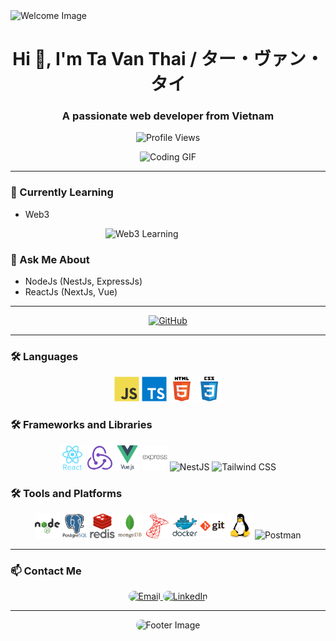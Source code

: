 <div style="width:100%;">
    <img src="https://i0.kym-cdn.com/photos/images/original/001/336/607/c2e.gif" alt="Welcome Image" style="height:300px; width:100%;">
</div>

<h1 align="center">Hi 👋, I'm Ta Van Thai / ター・ヴァン・タイ</h1>
<h3 align="center">A passionate web developer from Vietnam</h3>

<p align="center">
  <img src="https://komarev.com/ghpvc/?username=TaThasi&label=Profile%20views&color=0e75b6&style=flat" alt="Profile Views" />
</p>

<div align="center">
  <img src="https://media.giphy.com/media/fxsqOYnIMEefC/giphy.gif" width="200" alt="Coding GIF"/>
</div>

---

### 🌱 Currently Learning
- Web3
<div style="width:200px; margin:auto;">
    <img src="https://i.pinimg.com/originals/6f/94/bc/6f94bc83f0b71571c7317ce76605ced6.gif" alt="Web3 Learning" style="height:100px; width:100%;">
</div>

### 💬 Ask Me About
- NodeJs (NestJs, ExpressJs)
- ReactJs (NextJs, Vue)

---

<div align="center">
  <a href="https://github.com/TaThasi" target="_blank">
    <img src="https://img.shields.io/badge/GitHub-100000?style=for-the-badge&logo=github&logoColor=white" alt="GitHub">
  </a>
</div>

---

### 🛠️ Languages
<p align="center">
  <img src="https://raw.githubusercontent.com/devicons/devicon/master/icons/javascript/javascript-original.svg" alt="JavaScript" width="40" height="40"/>
  <img src="https://raw.githubusercontent.com/devicons/devicon/master/icons/typescript/typescript-original.svg" alt="TypeScript" width="40" height="40"/>
  <img src="https://raw.githubusercontent.com/devicons/devicon/master/icons/html5/html5-original-wordmark.svg" alt="HTML5" width="40" height="40"/>
  <img src="https://raw.githubusercontent.com/devicons/devicon/master/icons/css3/css3-original-wordmark.svg" alt="CSS3" width="40" height="40"/>
</p>

### 🛠️ Frameworks and Libraries
<p align="center">
  <img src="https://raw.githubusercontent.com/devicons/devicon/master/icons/react/react-original-wordmark.svg" alt="React" width="40" height="40"/>
  <img src="https://raw.githubusercontent.com/devicons/devicon/master/icons/redux/redux-original.svg" alt="Redux" width="40" height="40"/>
  <img src="https://raw.githubusercontent.com/devicons/devicon/master/icons/vuejs/vuejs-original-wordmark.svg" alt="Vue.js" width="40" height="40"/>
  <img src="https://raw.githubusercontent.com/devicons/devicon/master/icons/express/express-original-wordmark.svg" alt="Express" width="40" height="40"/>
  <img src="https://www.npmjs.com/npm-avatar/eyJhbGciOiJIUzI1NiIsInR5cCI6IkpXVCJ9.eyJhdmF0YXJVUkwiOiJodHRwczovL3MuZ3JhdmF0YXIuY29tL2F2YXRhci9lZDI1OTU4NzA0MWM1YWI3OWYyNGNiMWUzNDFmMGEzNz9zaXplPTQ5NiZkZWZhdWx0PXJldHJvIn0.hLdG6hXQE4Dfil6090lrDEuGdsHbfQUijpy5RvzXjSg" alt="NestJS" width="40" height="40"/>
  <img src="https://images.viblo.asia/a7b4a81f-999c-478a-9f44-da71d9446fa8.jpg" alt="Tailwind CSS" width="40" height="40"/>
</p>

### 🛠️ Tools and Platforms
<p align="center">
  <img src="https://raw.githubusercontent.com/devicons/devicon/master/icons/nodejs/nodejs-original-wordmark.svg" alt="Node.js" width="40" height="40"/>
  <img src="https://raw.githubusercontent.com/devicons/devicon/master/icons/postgresql/postgresql-original-wordmark.svg" alt="PostgreSQL" width="40" height="40"/>
  <img src="https://raw.githubusercontent.com/devicons/devicon/master/icons/redis/redis-original-wordmark.svg" alt="Redis" width="40" height="40"/>
  <img src="https://raw.githubusercontent.com/devicons/devicon/master/icons/mongodb/mongodb-original-wordmark.svg" alt="MongoDB" width="40" height="40"/>
  <img src="https://raw.githubusercontent.com/devicons/devicon/master/icons/microsoftsqlserver/microsoftsqlserver-plain.svg" alt="Microsoft SQL Server" width="40" height="40"/>
  <img src="https://raw.githubusercontent.com/devicons/devicon/master/icons/docker/docker-original-wordmark.svg" alt="Docker" width="40" height="40"/>
  <img src="https://raw.githubusercontent.com/devicons/devicon/master/icons/git/git-original-wordmark.svg" alt="Git" width="40" height="40"/>
  <img src="https://raw.githubusercontent.com/devicons/devicon/master/icons/linux/linux-original.svg" alt="Linux" width="40" height="40"/>
  <img src="https://www.vectorlogo.zone/logos/getpostman/getpostman-icon.svg" alt="Postman" width="40" height="40"/>
</p>

---

### 📫 Contact Me
<div align="center">
  <a href="mailto:tathasi@example.com">
    <img src="https://img.shields.io/badge/Email-D14836?style=for-the-badge&logo=gmail&logoColor=white&border-radius=20px" alt="Email" style="border-radius: 20px;">
  </a>
  <a href="https://linkedin.com/in/tathasi" target="_blank">
    <img src="https://img.shields.io/badge/LinkedIn-0A66C2?style=for-the-badge&logo=linkedin&logoColor=white&border-radius=20px" alt="LinkedIn" style="border-radius: 20px;">
  </a>
</div>


---
<div align="center">
  <img src="https://raw.githubusercontent.com/Trilokia/Trilokia/379277808c61ef204768a61bbc5d25bc7798ccf1/bottom_header.svg" style="border-radius: 20px;" alt="Footer Image"/>
</div>
